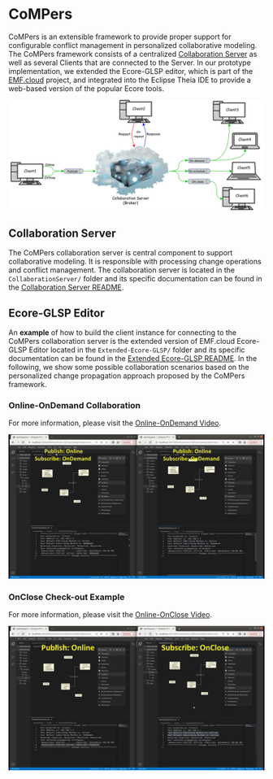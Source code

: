 # CoMPers
CoMPers is an extensible framework to provide proper support for configurable conflict management in personalized collaborative modeling. 
The CoMPers framework consists of a centralized [Collaboration Server](https://github.com/MSharbaf/CoMPers/tree/main/CollaborationServer) as well as several Clients that are connected to the Server. 
In our prototype implementation, we extended the Ecore-GLSP editor, which is part of the [EMF.cloud](https://www.eclipse.org/emfcloud/) project, and integrated into the Eclipse Theia IDE to provide a web-based version of the popular Ecore tools. 

![CoMPers Collaborative Modeling Archichecture](images/MainArch.png)

## Collaboration Server
The CoMPers collaboration server is central component to support collaborative modeling. It is responsible with processing change operations and conflict management. The collaboration server is located in the `CollaborationServer/` folder and its specific documentation can be found in the [Collaboration Server README](CollaborationServer/README.md).

## Ecore-GLSP Editor
An **example** of how to build the client instance for connecting to the CoMPers collaboration server is the extended version of EMF.cloud Ecore-GLSP Editor located in the `Extended-Ecore-GLSP/` folder and its specific documentation can be found in the [Extended Ecore-GLSP README](Extended-Ecore-GLSP/README.md). 
In the following, we show some possible collaboration scenarios based on the personalized change propagation approach proposed by the CoMPers framework.   

### Online-OnDemand Collaboration

For more information, please visit the [Online-OnDemand Video](https://drive.google.com/file/d/1xpe0GgBEOx4pUjeULyyKV8UiwlU-V-YK/view?usp=sharing).

![Online-OnDemand Example](images/OnlineOnDemand.gif)



### OnClose Check-out Example

For more information, please visit the [Online-OnClose Video](https://drive.google.com/file/d/1mSWfnrGpHEo_jUz4iX91N5FQ-JWXG2NF/view?usp=sharing).

![Online-OnClose Example](images/PublishOnline-SubscribeOnClose.gif)

